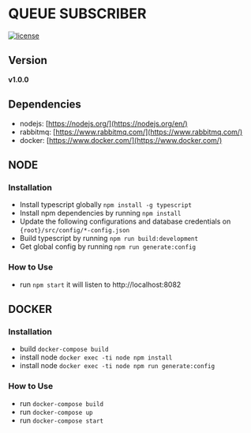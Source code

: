 # QUEUE SUBSCRIBER

[![license](https://img.shields.io/github/license/mashape/apistatus.svg)]()

## Version

**v1.0.0**

## Dependencies

- nodejs: [https://nodejs.org/](https://nodejs.org/en/)
- rabbitmq: [https://www.rabbitmq.com/](https://www.rabbitmq.com/)
- docker: [https://www.docker.com/](https://www.docker.com/)

## NODE

### Installation

- Install typescript globally `npm install -g typescript`
- Install npm dependencies by running `npm install`
- Update the following configurations and database credentials on `{root}/src/config/*-config.json`
- Build typescript by running `npm run build:development`
- Get global config by running `npm run generate:config`

### How to Use

- run `npm start` it will listen to http://localhost:8082

## DOCKER

### Installation

- build `docker-compose build`
- install node `docker exec -ti node npm install`
- install node `docker exec -ti node npm run generate:config`

### How to Use

- run `docker-compose build`
- run `docker-compose up`
- run `docker-compose start`
